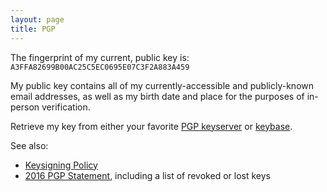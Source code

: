 ```yaml
---
layout: page
title: PGP
---
```


The fingerprint of my current, public key is: `A3FFA82699B00AC25C5EC0695E07C3F2A883A459`

My public key contains all of my currently-accessible and publicly-known email 
addresses, as well as my birth date and place for the purposes of in-person
verification.

Retrieve my key from either your favorite 
[PGP keyserver](http://pgp.mit.edu/pks/lookup?op=vindex&search=0xA3FFA82699B00AC25C5EC0695E07C3F2A883A459) 
or [keybase](https://keybase.io/cameronking).

See also:

- [Keysigning Policy](/keysigning/)
- [2016 PGP Statement](https://gist.github.com/ckxng/11912d3b1edba8d117c5), including a list of revoked or lost keys
